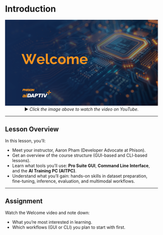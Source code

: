 # Introduction 

<p align="center">
  <a href="https://youtu.be/QIQLC7_56xo">
    <img src="https://github.com/aiDAPTIV-Phison/aiDAPTIV-Training-Course/blob/a129d0f042437405c54d6a751843eefa4715b824/assets/Welcome.png" width="600" alt="Welcome">
  </a>  
  <br>
  ▶️ <em>Click the image above to watch the video on YouTube.</em>
</p>


---

## Lesson Overview  

In this lesson, you’ll:  
- Meet your instructor, Aaron Pham (Developer Advocate at Phison).  
- Get an overview of the course structure (GUI-based and CLI-based lessons).  
- Learn what tools you’ll use: **Pro Suite GUI**, **Command Line Interface**, and the **AI Training PC (AITPC)**.  
- Understand what you’ll gain: hands-on skills in dataset preparation, fine-tuning, inference, evaluation, and multimodal workflows.  

---

## Assignment  

Watch the Welcome video and note down:  
- What you’re most interested in learning.  
- Which workflows (GUI or CLI) you plan to start with first.  


